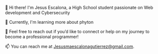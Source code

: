 👋 Hi there! I'm Jesus Escalona, a High School student passionate on Web development and Cybersecurity

🌱 Currently, I'm learning more about phyton

💬 Feel free to reach out if you’d like to connect or help on my journey to become a professional programmer!

📫 You can reach me at Jesusmaescalonagutierrez@gmail.com. 

